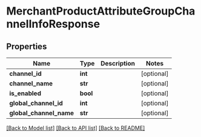 # MerchantProductAttributeGroupChannelInfoResponse

## Properties
Name | Type | Description | Notes
------------ | ------------- | ------------- | -------------
**channel_id** | **int** |  | [optional] 
**channel_name** | **str** |  | [optional] 
**is_enabled** | **bool** |  | [optional] 
**global_channel_id** | **int** |  | [optional] 
**global_channel_name** | **str** |  | [optional] 

[[Back to Model list]](../README.md#documentation-for-models) [[Back to API list]](../README.md#documentation-for-api-endpoints) [[Back to README]](../README.md)

